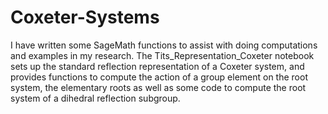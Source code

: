 # Coxeter-Systems

I have written some SageMath functions to assist with doing computations and examples in my research. 
The Tits_Representation_Coxeter notebook sets up the standard reflection representation of a Coxeter system,
and provides functions to compute the action of a group element on the root system, the elementary roots as well as
some code to compute the root system of a dihedral reflection subgroup.
